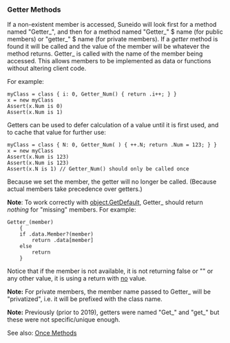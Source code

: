 ### Getter Methods

If a non-existent member is accessed, Suneido will look first for a method named "Getter_", and then for a method named "Getter_" $ name (for public members) or "getter_" $ name (for private members). If a *getter* method is found it will be called and the value of the member will be whatever the method returns. Getter_ is called with the name of the member being accessed. This allows members to be implemented as data or functions without altering client code.

For example:

``` suneido
myClass = class { i: 0, Getter_Num() { return .i++; } }
x = new myClass
Assert(x.Num is 0)
Assert(x.Num is 1)
```

Getters can be used to defer calculation of a value until it is first used, and to cache that value for further use:

``` suneido
myClass = class { N: 0, Getter_Num( ) { ++.N; return .Num = 123; } }
x = new myClass
Assert(x.Num is 123)
Assert(x.Num is 123)
Assert(x.N is 1) // Getter_Num() should only be called once
```

Because we set the member, the getter will no longer be called. (Because actual members take precedence over getters.)

**Note**: To work correctly with [object.GetDefault](<../Reference/Object/object.GetDefault.md>), Getter_ should return *nothing* for "missing" members. For example:

``` suneido
Getter_(member)
    {
    if .data.Member?(member)
        return .data[member]
    else
        return
    }
```

Notice that if the member is not available, it is not returning false or "" or any other value, it is using a return with <u>no</u> value.

**Note:** For private members, the member name passed to Getter_ will be "privatized", i.e. it will be prefixed with the class name.

**Note:** Previously (prior to 2019), getters were named "Get_" and "get_" but these were not specific/unique enough.

See also:
[Once Methods](<../../Appendix/Idioms/Once Methods.md>)